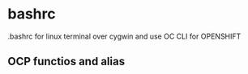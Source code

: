 # bashrc
.bashrc for linux terminal over cygwin and use OC CLI for OPENSHIFT

## OCP functios and alias




